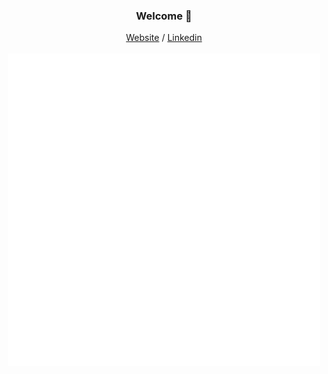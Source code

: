 <h3 align="center">Welcome 🍵</h3>
<p align="center">
  <a href="https://patacode.github.io/curriculum-vitae/">Website</a> /
  <a href="https://www.linkedin.com/">Linkedin</a>
  <br><br>
  <img src="/scared.gif" />
</p>
